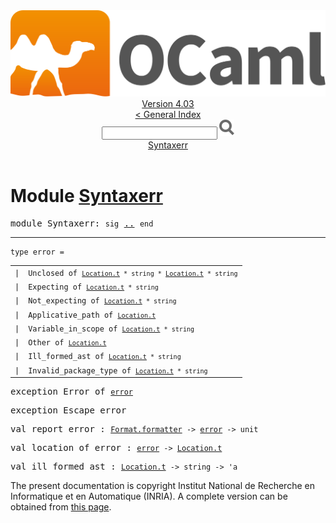 <!-- ((! set title API !)) ((! set documentation !)) ((! set api !)) ((! set nobreadcrumb !)) -->
<div class="api"><header><nav class="toc brand"><a class="brand" href="https://ocaml.org/"><img src="colour-logo-gray.svg" class="svg" alt="OCaml"></a></nav><nav class="toc"><div class="toc_version"><a href="/docs" id="version-select">Version 4.03</a></div><a href="index.html">&lt; General Index</a><div class="api_search"><input type="text" name="apisearch" id="api_search" oninput="mySearch(false);" onkeypress="this.oninput();" onclick="this.oninput();" onpaste="this.oninput();">
<img src="search_icon.svg" alt="Search" class="svg" onclick="mySearch(false)"></div>
<div id="search_results"></div><div class="toc_title"><a href="#top">Syntaxerr</a></div><ul></ul></nav></header>

<h1>Module <a href="type_Syntaxerr.html">Syntaxerr</a></h1>

<pre><span class="keyword">module</span> Syntaxerr: <code class="code"><span class="keyword">sig</span></code> <a href="Syntaxerr.html">..</a> <code class="code"><span class="keyword">end</span></code></pre><hr width="100%">

<pre><code><span id="TYPEerror"><span class="keyword">type</span> <code class="type"></code>error</span> = </code></pre><table class="typetable">
<tbody><tr>
<td align="left" valign="top">
<code><span class="keyword">|</span></code></td>
<td align="left" valign="top">
<code><span id="TYPEELTerror.Unclosed"><span class="constructor">Unclosed</span></span> <span class="keyword">of</span> <code class="type"><a href="Location.html#TYPEt">Location.t</a> * string * <a href="Location.html#TYPEt">Location.t</a> * string</code></code></td>

</tr>
<tr>
<td align="left" valign="top">
<code><span class="keyword">|</span></code></td>
<td align="left" valign="top">
<code><span id="TYPEELTerror.Expecting"><span class="constructor">Expecting</span></span> <span class="keyword">of</span> <code class="type"><a href="Location.html#TYPEt">Location.t</a> * string</code></code></td>

</tr>
<tr>
<td align="left" valign="top">
<code><span class="keyword">|</span></code></td>
<td align="left" valign="top">
<code><span id="TYPEELTerror.Not_expecting"><span class="constructor">Not_expecting</span></span> <span class="keyword">of</span> <code class="type"><a href="Location.html#TYPEt">Location.t</a> * string</code></code></td>

</tr>
<tr>
<td align="left" valign="top">
<code><span class="keyword">|</span></code></td>
<td align="left" valign="top">
<code><span id="TYPEELTerror.Applicative_path"><span class="constructor">Applicative_path</span></span> <span class="keyword">of</span> <code class="type"><a href="Location.html#TYPEt">Location.t</a></code></code></td>

</tr>
<tr>
<td align="left" valign="top">
<code><span class="keyword">|</span></code></td>
<td align="left" valign="top">
<code><span id="TYPEELTerror.Variable_in_scope"><span class="constructor">Variable_in_scope</span></span> <span class="keyword">of</span> <code class="type"><a href="Location.html#TYPEt">Location.t</a> * string</code></code></td>

</tr>
<tr>
<td align="left" valign="top">
<code><span class="keyword">|</span></code></td>
<td align="left" valign="top">
<code><span id="TYPEELTerror.Other"><span class="constructor">Other</span></span> <span class="keyword">of</span> <code class="type"><a href="Location.html#TYPEt">Location.t</a></code></code></td>

</tr>
<tr>
<td align="left" valign="top">
<code><span class="keyword">|</span></code></td>
<td align="left" valign="top">
<code><span id="TYPEELTerror.Ill_formed_ast"><span class="constructor">Ill_formed_ast</span></span> <span class="keyword">of</span> <code class="type"><a href="Location.html#TYPEt">Location.t</a> * string</code></code></td>

</tr>
<tr>
<td align="left" valign="top">
<code><span class="keyword">|</span></code></td>
<td align="left" valign="top">
<code><span id="TYPEELTerror.Invalid_package_type"><span class="constructor">Invalid_package_type</span></span> <span class="keyword">of</span> <code class="type"><a href="Location.html#TYPEt">Location.t</a> * string</code></code></td>

</tr></tbody></table>



<pre><span id="EXCEPTIONError"><span class="keyword">exception</span> Error</span> <span class="keyword">of</span> <code class="type"><a href="Syntaxerr.html#TYPEerror">error</a></code></pre>

<pre><span id="EXCEPTIONEscape_error"><span class="keyword">exception</span> Escape_error</span></pre>

<pre><span id="VALreport_error"><span class="keyword">val</span> report_error</span> : <code class="type"><a href="Format.html#TYPEformatter">Format.formatter</a> -&gt; <a href="Syntaxerr.html#TYPEerror">error</a> -&gt; unit</code></pre>
<pre><span id="VALlocation_of_error"><span class="keyword">val</span> location_of_error</span> : <code class="type"><a href="Syntaxerr.html#TYPEerror">error</a> -&gt; <a href="Location.html#TYPEt">Location.t</a></code></pre>
<pre><span id="VALill_formed_ast"><span class="keyword">val</span> ill_formed_ast</span> : <code class="type"><a href="Location.html#TYPEt">Location.t</a> -&gt; string -&gt; 'a</code></pre><div class="copyright">The present documentation is copyright Institut National de Recherche en Informatique et en Automatique (INRIA). A complete version can be obtained from <a href="http://caml.inria.fr/pub/docs/manual-ocaml/">this page</a>.</div></div>